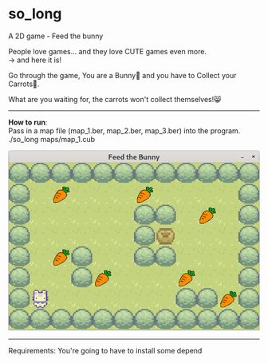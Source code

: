 # so_long
A 2D game - Feed the bunny

People love games... and they love CUTE games even more.  
-> and here it is!  

Go through the game, You are a Bunny🐰 and you have to Collect your Carrots🥕.  

What are you waiting for, the carrots won't collect themselves!😸  

*********************************************************************************
**How to run**:  
Pass in a map file (map_1.ber, map_2.ber, map_3.ber) into the program.  
./so_long maps/map_1.cub  

![level_1](./images_for_git/so_long_level1.png)

*********************************************************************************
Requirements:
You're going to have to install some depend
